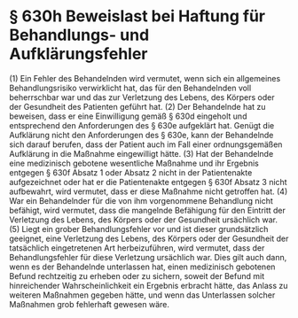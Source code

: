# § 630h Beweislast bei Haftung für Behandlungs- und Aufklärungsfehler
(1) Ein Fehler des Behandelnden wird vermutet, wenn sich ein allgemeines Behandlungsrisiko verwirklicht hat, das für den Behandelnden voll beherrschbar war und das zur Verletzung des Lebens, des Körpers oder der Gesundheit des Patienten geführt hat.
(2) Der Behandelnde hat zu beweisen, dass er eine Einwilligung gemäß § 630d eingeholt und entsprechend den Anforderungen des § 630e aufgeklärt hat. Genügt die Aufklärung nicht den Anforderungen des § 630e, kann der Behandelnde sich darauf berufen, dass der Patient auch im Fall einer ordnungsgemäßen Aufklärung in die Maßnahme eingewilligt hätte.
(3) Hat der Behandelnde eine medizinisch gebotene wesentliche Maßnahme und ihr Ergebnis entgegen § 630f Absatz 1 oder Absatz 2 nicht in der Patientenakte aufgezeichnet oder hat er die Patientenakte entgegen § 630f Absatz 3 nicht aufbewahrt, wird vermutet, dass er diese Maßnahme nicht getroffen hat.
(4) War ein Behandelnder für die von ihm vorgenommene Behandlung nicht befähigt, wird vermutet, dass die mangelnde Befähigung für den Eintritt der Verletzung des Lebens, des Körpers oder der Gesundheit ursächlich war.
(5) Liegt ein grober Behandlungsfehler vor und ist dieser grundsätzlich geeignet, eine Verletzung des Lebens, des Körpers oder der Gesundheit der tatsächlich eingetretenen Art herbeizuführen, wird vermutet, dass der Behandlungsfehler für diese Verletzung ursächlich war. Dies gilt auch dann, wenn es der Behandelnde unterlassen hat, einen medizinisch gebotenen Befund rechtzeitig zu erheben oder zu sichern, soweit der Befund mit hinreichender Wahrscheinlichkeit ein Ergebnis erbracht hätte, das Anlass zu weiteren Maßnahmen gegeben hätte, und wenn das Unterlassen solcher Maßnahmen grob fehlerhaft gewesen wäre.